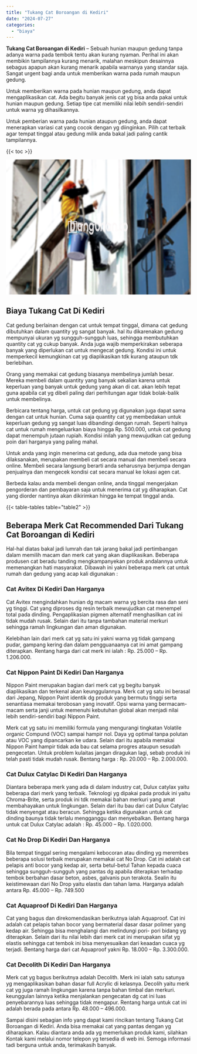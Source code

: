```yaml
---
title: "Tukang Cat Boroangan di Kediri"
date: "2024-07-27"
categories: 
  - "biaya"
---
```


**Tukang Cat Boroangan di Kediri** – Sebuah hunian maupun gedung tanpa adanya warna pada tembok tentu akan kurang nyaman. Perihal ini akan membikin tampilannya kurang menarik, malahan meskipun desainnya sebagus apapun akan kurang menarik apabila warnanya yang standar saja. Sangat urgent bagi anda untuk memberikan warna pada rumah maupun gedung.

Untuk memberikan warna pada hunian maupun gedung, anda dapat mengaplikasikan cat. Ada begitu banyak jenis cat yg bisa anda pakai untuk hunian maupun gedung. Setiap tipe cat memiliki nilai lebih sendiri-sendiri untuk warna yg dihasilkannya.

Untuk pemberian warna pada hunian ataupun gedung, anda dapat menerapkan variasi cat yang cocok dengan yg diinginkan. Pilih cat terbaik agar tempat tinggal atau gedung milik anda bakal jadi paling cantik tampilannya.

{{< toc >}}

![Tukang Cat Boroangan di Kediri](/images/jasa-cat-murah09.png)

## Biaya Tukang Cat Di Kediri

Cat gedung berlainan dengan cat untuk tempat tinggal, dimana cat gedung dibutuhkan dalam quantity yg sangat banyak. hal itu dikarenakan gedung mempunyai ukuran yg sungguh-sungguh luas, sehingga membutuhkan quantity cat yg cukup banyak. Anda juga wajib memperkirakan seberapa banyak yang diperlukan cat untuk mengecat gedung. Kondisi ini untuk memperkecil kemungkinan cat yg diaplikasikan tdk kurang ataupun tdk berlebihan.

Orang yang memakai cat gedung biasanya membelinya jumlah besar. Mereka membeli dalam quantity yang banyak sekalian karena untuk keperluan yang banyak untuk gedung yang akan di cat. akan lebih tepat guna apabila cat yg dibeli paling dari perhitungan agar tidak bolak-balik untuk membelinya.

Berbicara tentang harga, untuk cat gedung yg digunakan juga dapat sama dengan cat untuk hunian. Cuma saja quantity cat yg membedakan untuk keperluan gedung yg sangat luas dibandingi dengan rumah. Seperti halnya cat untuk rumah mengeluarkan biaya hingga Rp. 500.000, untuk cat gedung dapat menempuh jutaan rupiah. Kondisi inilah yang mewujudkan cat gedung poin dari harganya yang paling mahal.

Untuk anda yang ingin menerima cat gedung, ada dua metode yang bisa dilaksanakan, merupakan membeli cat secara manual dan membeli secara online. Membeli secara langsung berarti anda seharusnya berjumpa dengan penjualnya dan mengecek kondisi cat secara manual ke lokasi agen cat.

Berbeda kalau anda membeli dengan online, anda tinggal mengerjakan pengorderan dan pembayaran saja untuk menerima cat yg diharapkan. Cat yang diorder nantinya akan dikirimkan hingga ke tempat tinggal anda.

{{< table-tables table="table2" >}}

## Beberapa Merk Cat Recommended Dari Tukang Cat Boroangan di Kediri

Hal-hal diatas bakal jadi lumrah dan tak jarang bakal jadi pertimbangan dalam memilih macam dan merk cat yang akan diaplikasikan. Beberapa produsen cat beradu tanding mengkampanyekan produk andalannya untuk memenangkan hati masyarakat. Dibawah ini yakni beberapa merk cat untuk rumah dan gedung yang acap kali digunakan :

### Cat Avitex Di Kediri Dan Harganya

Cat Avitex mengindahkan hunian dg macam warna yg bercita rasa dan seni yg tinggi. Cat yang diproses dg resin terbaik mewujudkan cat menempel total pada dinding. Pengaplikasian pigmen alternatif menghasilkan cat ini tidak mudah rusak. Selain dari itu tanpa tambahan material merkuri sehingga ramah lingkungan dan aman digunakan.

Kelebihan lain dari merk cat yg satu ini yakni warna yg tidak gampang pudar, gampang kering dan dalam pengguanaanya cat ini amat gampang diterapkan. Rentang harga dari cat merk ini ialah : Rp. 25.000 – Rp. 1.206.000.

### Cat Nippon Paint Di Kediri Dan Harganya

Nippon Paint merupakan bagian dari merk cat yg begitu banyak diaplikasikan dan terkenal akan keunggulannya. Merk cat yg satu ini berasal dari Jepang, Nippon Paint identik dg produk yang bermutu tinggi serta senantiasa memakai terobosan yang inovatif. Opsi warna yang bermacam-macam serta janji untuk memenuhi kebutuhan global akan menjadi nilai lebih sendiri-sendiri bagi Nippon Paint.

Merk cat yg satu ini memiliki formula yang mengurangi tingkatan Volatile organic Compund (VOC) sampai hampir nol. Daya yg optimal tanpa polutan atau VOC yang dipancarkan ke udara. Selain dari itu apabila memakai Nippon Paint hampir tidak ada bau cat selama progres ataupun sesudah pengecetan. Untuk problem kulaitas jangan diragukan lagi, sebab produk ini telah pasti tidak mudah rusak. Bentang harga : Rp. 20.000 – Rp. 2.000.000.

### Cat Dulux Catylac Di Kediri Dan Harganya

Diantara beberapa merk yang ada di dalam industry cat, Dulux catylax yaitu beberapa dari merk yang terbaik. Teknologi yg dipakai pada produk ini yaitu Chroma-Brite, serta produk ini tdk memakai bahan merkuri yang amat membahayakan untuk lingkungan. Selain dari itu bau dari cat Dulux Catylac tidak menyengat atau beracun. Sehingga ketika digunakan untuk cat dinding baunya tidak terlalu mengganggu dan menyebalkan. Bentang harga untuk cat Dulux Catylac adalah : Rp. 45.000 – Rp. 1.020.000.

### Cat No Drop Di Kediri Dan Harganya

Bila tempat tinggal sering mengalami kebocoran atau dinding yg merembes beberapa solusi terbaik merupakan memakai cat No Drop. Cat ini adalah cat pelapis anti bocor yang kedap air, serta betul-betul Tahan kepada cuaca sehingga sungguh-sungguh yang pantas dg apabila diterapkan terhadap tembok berbahan dasar beton, asbes, galvanis pun terakota. Sealin itu keistimewaan dari No Drop yaitu elastis dan tahan lama. Harganya adalah antara Rp. 45.000 – Rp. 749.500

### Cat Aquaproof Di Kediri Dan Harganya

Cat yang bagus dan direkomendasikan berikutnya ialah Aquaproof. Cat ini adalah cat pelapis tahan bocor yang bermaterial dasar dasar polimer yang kedap air. Sehingga bisa menghalangi dan melindungi pori- pori bidang yg diterapkan. Selain dari itu nilai lebih dari merk cat ini merupakan sifat yg elastis sehingga cat tembok ini bisa menyesuaikan dari keaadan cuaca yg terjadi. Bentang harga dari cat Aquaproof yakni Rp. 18.000 – Rp. 3.300.000.

### Cat Decolith Di Kediri Dan Harganya

Merk cat yg bagus berikutnya adalah Decolith. Merk ini ialah satu satunya yg mengaplikasikan bahan dasar full Acrylic di kelasnya. Decolih yaitu merk cat yg juga ramah lingkungan karena tanpa bahan timbal dan merkuri. keunggulan lainnya ketika menjalankan pengecatan dg cat ini luas penyebarannya luas sehingga tidak mengapur. Rentang harga untuk cat ini adalah berada pada antara Rp. 48.000 – 496.000.

Sampai disini sebagian info yang dapat kami rincikan tentang Tukang Cat Boroangan di Kediri. Anda bisa memakai cat yang pantas dengan yg diharapkan. Kalau diantara anda ada yg memerlukan produk kami, silahkan Kontak kami melalui nomor telepon yg tersedia di web ini. Semoga informasi tadi berguna untuk anda, terimakasih banyak.
